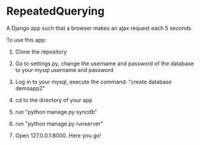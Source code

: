 RepeatedQuerying
================

A Django app such that a browser makes an ajax request each 5 seconds

To use this app:

1. Clone the repository

2. Go to settings.py, change the username and password of the database to your mysql username and password

3. Log in to your mysql, execute the command: "create database demoapp2"

4. cd to the directory of your app

5. run "python manage.py syncdb"

6. run "python manage.py runserver"

7. Open 127.0.0.1:8000. Here you go!
